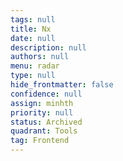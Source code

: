 ```yaml
---
tags: null
title: Nx
date: null
description: null
authors: null
menu: radar
type: null
hide_frontmatter: false
confidence: null
assign: minhth
priority: null
status: Archived
quadrant: Tools
tag: Frontend
---
```


